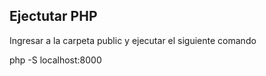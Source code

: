 

## Ejectutar PHP

Ingresar a la carpeta public y ejecutar el siguiente comando

php -S localhost:8000